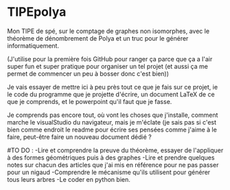 # TIPEpolya
Mon TIPE de spé, sur le comptage de graphes non isomorphes, avec le théorème de dénombrement de Polya et un truc pour le générer informatiquement.  

(J'utilise pour la première fois GitHub pour ranger ça parce que ça a l'air super fun et super pratique pour organiser un tel projet (et aussi ça me permet de commencer un peu à bosser donc c'est bien))  

Je vais essayer de mettre ici à peu près tout ce que je fais sur ce projet, ie le code du programme que je projette d'écrire, un document LaTeX de ce que je comprends, et le powerpoint qu'il faut que je fasse.  

Je comprends pas encore tout, où vont les choses que j'installe, comment marche le visualStudio du navigateur, mais je m'éclate (je sais pas si c'est bien comme endroit le readme pour écrire ses pensées comme j'aime à le faire, peut-être faire un nouveau document dédié ?


#TO DO : 
  -Lire et comprendre la preuve du théorème, essayer de l'appliquer à des formes géométriques puis à des graphes
  -Lire et prendre quelques notes sur chacun des articles que j'ai mis en référence pour ne pas passer pour un nigaud
  -Comprendre le mécanisme qu'ils utilisent pour générer tous leurs arbres
  -Le coder en python bien.
